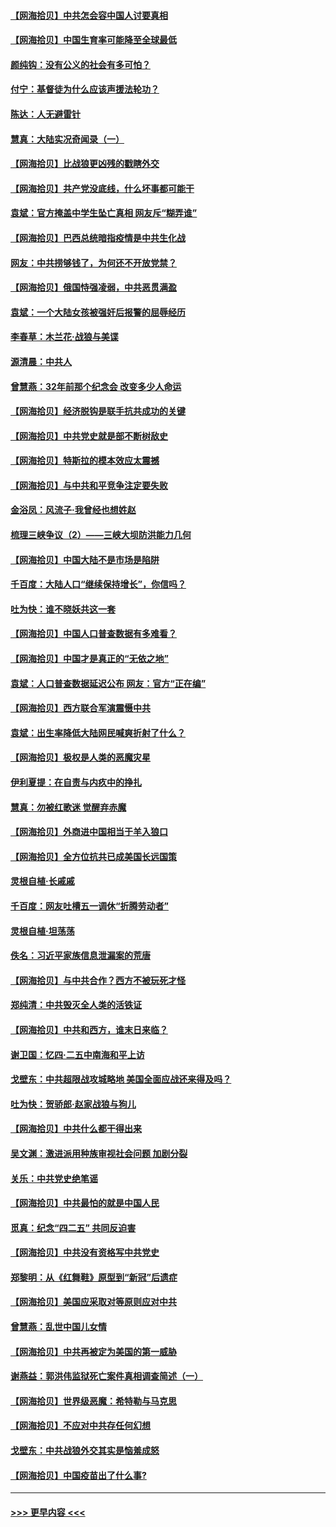 #### [【网海拾贝】中共怎会容中国人讨要真相](../pages/nsc993/n12952161.md?t=05151802) 
#### [【网海拾贝】中国生育率可能降至全球最低](../pages/nsc993/n12948793.md?t=05151802) 
#### [颜纯钩：没有公义的社会有多可怕？](../pages/nsc993/n12947626.md?t=05151802) 
#### [付宁：基督徒为什么应该声援法轮功？](../pages/nsc993/n12947233.md?t=05151802) 
#### [陈达：人无避雷针](../pages/nsc993/n12947098.md?t=05151802) 
#### [慧真：大陆实况奇闻录（一）](../pages/nsc993/n12945811.md?t=05151802) 
#### [【网海拾贝】比战狼更凶残的戳瞎外交](../pages/nsc993/n12945717.md?t=05151802) 
#### [【网海拾贝】共产党没底线，什么坏事都可能干](../pages/nsc993/n12942090.md?t=05151802) 
#### [袁斌：官方掩盖中学生坠亡真相 网友斥“糊弄谁”](../pages/nsc993/n12942029.md?t=05151802) 
#### [【网海拾贝】巴西总统暗指疫情是中共生化战](../pages/nsc993/n12938999.md?t=05151802) 
#### [网友：中共捞够钱了，为何还不开放党禁？](../pages/nsc993/n12938952.md?t=05151802) 
#### [【网海拾贝】俄国恃强凌弱，中共恶贯满盈](../pages/nsc993/n12936626.md?t=05151802) 
#### [袁斌：一个大陆女孩被强奸后报警的屈辱经历](../pages/nsc993/n12936547.md?t=05151802) 
#### [李春草：木兰花·战狼与美谍](../pages/nsc993/n12935995.md?t=05151802) 
#### [源清晨：中共人](../pages/nsc993/n12935589.md?t=05151802) 
#### [曾慧燕：32年前那个纪念会 改变多少人命运](../pages/nsc993/n12934233.md?t=05151802) 
#### [【网海拾贝】经济脱钩是联手抗共成功的关键](../pages/nsc993/n12934176.md?t=05151802) 
#### [【网海拾贝】中共党史就是部不断树敌史](../pages/nsc993/n12932844.md?t=05151802) 
#### [【网海拾贝】特斯拉的模本效应太震撼](../pages/nsc993/n12925626.md?t=05151802) 
#### [【网海拾贝】与中共和平竞争注定要失败](../pages/nsc993/n12923326.md?t=05151802) 
#### [金浴凤：风流子‧我曾经也想姓赵](../pages/nsc993/n12920911.md?t=05151802) 
#### [梳理三峡争议（2）——三峡大坝防洪能力几何](../pages/nsc993/n12920173.md?t=05151802) 
#### [【网海拾贝】中国大陆不是市场是陷阱](../pages/nsc993/n12920143.md?t=05151802) 
#### [千百度：大陆人口“继续保持增长”，你信吗？](../pages/nsc993/n12918946.md?t=05151802) 
#### [吐为快：谁不晓妖共这一套](../pages/nsc993/n12918941.md?t=05151802) 
#### [【网海拾贝】中国人口普查数据有多难看？](../pages/nsc993/n12917822.md?t=05151802) 
#### [【网海拾贝】中国才是真正的“无依之地”](../pages/nsc993/n12915845.md?t=05151802) 
#### [袁斌：人口普查数据延迟公布 网友：官方“正在编”](../pages/nsc993/n12915748.md?t=05151802) 
#### [【网海拾贝】西方联合军演震慑中共](../pages/nsc993/n12913466.md?t=05151802) 
#### [袁斌：出生率降低大陆网民喊爽折射了什么？](../pages/nsc993/n12913365.md?t=05151802) 
#### [【网海拾贝】极权是人类的恶魔灾星](../pages/nsc993/n12910697.md?t=05151802) 
#### [伊利夏提：在自责与内疚中的挣扎](../pages/nsc993/n12910493.md?t=05151802) 
#### [慧真：勿被红歌迷 觉醒弃赤魔](../pages/nsc993/n12910485.md?t=05151802) 
#### [【网海拾贝】外商进中国相当于羊入狼口](../pages/nsc993/n12908274.md?t=05151802) 
#### [【网海拾贝】全方位抗共已成美国长远国策](../pages/nsc993/n12906878.md?t=05151802) 
#### [灵根自植‧长戚戚](../pages/nsc993/n12905585.md?t=05151802) 
#### [千百度：网友吐槽五一调休“折腾劳动者”](../pages/nsc993/n12905934.md?t=05151802) 
#### [灵根自植‧坦荡荡](../pages/nsc993/n12905562.md?t=05151802) 
#### [佚名：习近平家族信息泄漏案的荒唐](../pages/nsc993/n12904705.md?t=05151802) 
#### [【网海拾贝】与中共合作？西方不被玩死才怪](../pages/nsc993/n12903873.md?t=05151802) 
#### [郑纯清：中共毁灭全人类的活铁证](../pages/nsc993/n12903785.md?t=05151802) 
#### [【网海拾贝】中共和西方，谁末日来临？](../pages/nsc993/n12903482.md?t=05151802) 
#### [谢卫国：忆四‧二五中南海和平上访](../pages/nsc993/n12902192.md?t=05151802) 
#### [戈壁东：中共超限战攻城略地 美国全面应战还来得及吗？](../pages/nsc993/n12902297.md?t=05151802) 
#### [吐为快：贺骄郎‧赵家战狼与狗儿](../pages/nsc993/n12902280.md?t=05151802) 
#### [【网海拾贝】中共什么都干得出来](../pages/nsc993/n12897500.md?t=05151802) 
#### [吴文渊：激进派用种族审视社会问题 加剧分裂](../pages/nsc993/n12893881.md?t=05151802) 
#### [关乐：中共党史绝笔谣](../pages/nsc993/n12897270.md?t=05151802) 
#### [【网海拾贝】中共最怕的就是中国人民](../pages/nsc993/n12894705.md?t=05151802) 
#### [觅真：纪念“四二五” 共同反迫害](../pages/nsc993/n12894553.md?t=05151802) 
#### [【网海拾贝】中共没有资格写中共党史](../pages/nsc993/n12892231.md?t=05151802) 
#### [郑黎明：从《红舞鞋》原型到“新冠”后遗症](../pages/nsc993/n12890469.md?t=05151802) 
#### [【网海拾贝】美国应采取对等原则应对中共](../pages/nsc993/n12889176.md?t=05151802) 
#### [曾慧燕：乱世中国儿女情](../pages/nsc993/n12887931.md?t=05151802) 
#### [【网海拾贝】中共再被定为美国的第一威胁](../pages/nsc993/n12887580.md?t=05151802) 
#### [谢燕益：郭洪伟监狱死亡案件真相调查简述（一）](../pages/nsc993/n12885648.md?t=05151802) 
#### [【网海拾贝】世界级恶魔：希特勒与马克思](../pages/nsc993/n12884062.md?t=05151802) 
#### [【网海拾贝】不应对中共存任何幻想](../pages/nsc993/n12881460.md?t=05151802) 
#### [戈壁东：中共战狼外交其实是恼羞成怒](../pages/nsc993/n12880392.md?t=05151802) 
#### [【网海拾贝】中国疫苗出了什么事?](../pages/nsc993/n12879124.md?t=05151802) 

----
#### [ >>> 更早内容 <<< ](../indexes/nsc993-earlier.md)
